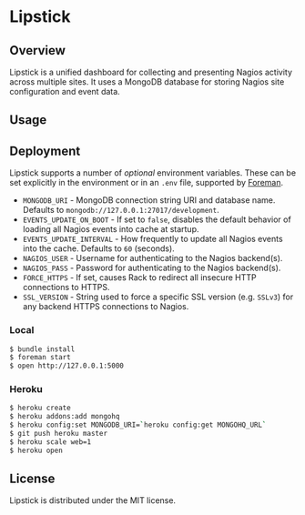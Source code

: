 Lipstick
========

## Overview

Lipstick is a unified dashboard for collecting and presenting Nagios activity across multiple sites. It uses a MongoDB database for storing Nagios site configuration and event data.

## Usage

## Deployment

Lipstick supports a number of _optional_ environment variables. These can be set explicitly in the environment or in an `.env` file, supported by [Foreman](http://ddollar.github.io/foreman/#ENVIRONMENT).

* `MONGODB_URI` - MongoDB connection string URI and database name. Defaults to `mongodb://127.0.0.1:27017/development`.
* `EVENTS_UPDATE_ON_BOOT` - If set to `false`, disables the default behavior of loading all Nagios events into cache at startup.
* `EVENTS_UPDATE_INTERVAL` - How frequently to update all Nagios events into the cache. Defaults to `60` (seconds).
* `NAGIOS_USER` - Username for authenticating to the Nagios backend(s).
* `NAGIOS_PASS` - Password for authenticating to the Nagios backend(s).
* `FORCE_HTTPS` - If set, causes Rack to redirect all insecure HTTP connections to HTTPS.
* `SSL_VERSION` - String used to force a specific SSL version (e.g. `SSLv3`) for any backend HTTPS connections to Nagios.

### Local

```bash
$ bundle install
$ foreman start
$ open http://127.0.0.1:5000
```

### Heroku

```bash
$ heroku create
$ heroku addons:add mongohq
$ heroku config:set MONGODB_URI=`heroku config:get MONGOHQ_URL`
$ git push heroku master
$ heroku scale web=1
$ heroku open
```

## License 

Lipstick is distributed under the MIT license.

